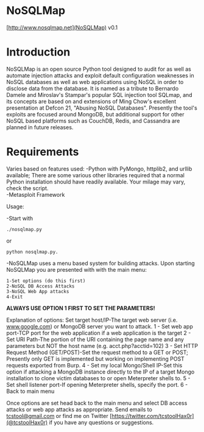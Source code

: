 NoSQLMap 
========

[http://www.nosqlmap.net](NoSQLMap) v0.1 

Introduction
============

NoSQLMap is an open source Python tool designed to audit for as well as automate injection attacks and exploit default configuration weaknesses in NoSQL databases as well as web applications using NoSQL in order to disclose data from the database.  It is named as a tribute to Bernardo Damele and Miroslav's Stampar's popular SQL injection tool SQLmap, and its concepts are based on and extensions of Ming Chow's excellent presentation at Defcon 21, "Abusing NoSQL Databases".  Presently the tool's exploits are focused around MongoDB, but additional support for other NoSQL based platforms such as CouchDB, Redis, and Cassandra are planned in future releases.

Requirements 
============

Varies based on features used:
-Python with PyMongo, httplib2, and urllib available; There are some various other libraries required that a normal Python installation should have readily available.  Your milage may vary, check the script.  
-Metasploit Framework

Usage:

-Start with

```
./nosqlmap.py 
```

or

```
python nosqlmap.py.
```
-NoSQLMap uses a menu based system for building attacks.  Upon starting NoSQLMap you are presented with with the main menu:

```
1-Set options (do this first)
2-NoSQL DB Access Attacks
3-NoSQL Web App attacks
4-Exit
```

**ALWAYS USE OPTION 1 FIRST TO SET THE PARAMETERS!**

Explanation of options:
Set target host/IP-The target web server (i.e. www.google.com) or MongoDB server you want to attack.
1 - Set web app port-TCP port for the web application if a web application is the target
2 - Set URI Path-The portion of the URI containing the page name and any parameters but NOT the host name (e.g. acct.php?acctid=102)
3 - Set HTTP Request Method (GET/POST)-Set the request method to a GET or POST; Presently only GET is implemented but working on implementing POST requests exported from Burp. 
4 - Set my local Mongo/Shell IP-Set this option if attacking a MongoDB instance directly to the IP of a target Mongo installation to clone victim databases to or open Meterpreter shells to.
5 - Set shell listener port-If opening Meterpreter shells, specify the port.
6 - Back to main menu

Once options are set head back to the main menu and select DB access attacks or web app attacks as appropriate.  Send emails to tcstool@gmail.com or find me on Twitter [https://twitter.com/tcstoolHax0r](@tcstoolHax0r) if you have any questions or suggestions.  
